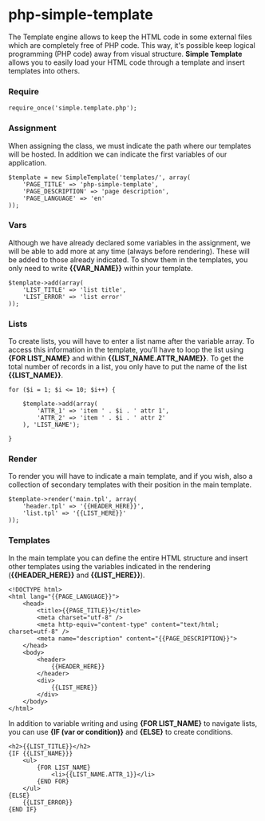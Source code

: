 # php-simple-template

The Template engine allows to keep the HTML code in some external files which are completely free of PHP code. This way, it's possible keep logical programming (PHP code) away from visual structure. **Simple Template** allows you to easily load your HTML code through a template and insert templates into others.

### Require

    require_once('simple.template.php');

### Assignment

When assigning the class, we must indicate the path where our templates will be hosted. In addition we can indicate the first variables of our application.

    $template = new SimpleTemplate('templates/', array(
        'PAGE_TITLE' => 'php-simple-template',
        'PAGE_DESCRIPTION' => 'page description',
        'PAGE_LANGUAGE' => 'en'
    ));

### Vars

Although we have already declared some variables in the assignment, we will be able to add more at any time (always before rendering). These will be added to those already indicated. To show them in the templates, you only need to write **{{VAR_NAME}}** within your template.

    $template->add(array(
        'LIST_TITLE' => 'list title',
        'LIST_ERROR' => 'list error'
    ));

### Lists

To create lists, you will have to enter a list name after the variable array. To access this information in the template, you'll have to loop the list using **{FOR LIST_NAME}** and within **{{LIST_NAME.ATTR_NAME}}**. To get the total number of records in a list, you only have to put the name of the list **{{LIST_NAME}}**.

    for ($i = 1; $i <= 10; $i++) {

        $template->add(array(
            'ATTR_1' => 'item ' . $i . ' attr 1',
            'ATTR_2' => 'item ' . $i . ' attr 2'
        ), 'LIST_NAME');

    }

### Render

To render you will have to indicate a main template, and if you wish, also a collection of secondary templates with their position in the main template.

    $template->render('main.tpl', array(
        'header.tpl' => '{{HEADER_HERE}}',
        'list.tpl' => '{{LIST_HERE}}'
    ));

### Templates

In the main template you can define the entire HTML structure and insert other templates using the variables indicated in the rendering (**{{HEADER_HERE}}** and **{{LIST_HERE}}**).

    <!DOCTYPE html>
    <html lang="{{PAGE_LANGUAGE}}">
        <head>
            <title>{{PAGE_TITLE}}</title>
            <meta charset="utf-8" />
            <meta http-equiv="content-type" content="text/html; charset=utf-8" />
            <meta name="description" content="{{PAGE_DESCRIPTION}}">
        </head>
        <body>
            <header>
                {{HEADER_HERE}}
            </header>
            <div>
                {{LIST_HERE}}
            </div>
        </body>
    </html>

In addition to variable writing and using **{FOR LIST_NAME}** to navigate lists, you can use **{IF (var or condition)}** and **{ELSE}** to create conditions.

    <h2>{{LIST_TITLE}}</h2>
    {IF {{LIST_NAME}}}
        <ul>
            {FOR LIST_NAME}
                <li>{{LIST_NAME.ATTR_1}}</li>
            {END FOR}
        </ul>
    {ELSE}
        {{LIST_ERROR}}
    {END IF}
